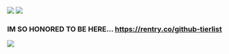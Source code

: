 ![](https://images-ext-1.discordapp.net/external/U6Ougmy_0w5eshJR-H8EQkD4a7VbYsYv2lO7pd1B0A8/%3Ftoken%3DeyJ0eXAiOiJKV1QiLCJhbGciOiJIUzI1NiJ9.eyJzdWIiOiJ1cm46YXBwOjdlMGQxODg5ODIyNjQzNzNhNWYwZDQxNWVhMGQyNmUwIiwiaXNzIjoidXJuOmFwcDo3ZTBkMTg4OTgyMjY0MzczYTVmMGQ0MTVlYTBkMjZlMCIsIm9iaiI6W1t7InBhdGgiOiJcL2ZcLzQ1MDZlY2ZmLWVkMDYtNGZlMC04NzEyLWU5MGVjOTlmN2YxMVwvZGM2cHJxaC0xZTlmM2E4NS1hMzQzLTRlMjEtYjlkMS1jNmQwYjA3YjY5NDguZ2lmIn1dXSwiYXVkIjpbInVybjpzZXJ2aWNlOmZpbGUuZG93bmxvYWQiXX0.4b_auAV2imoIXmkzKo3KAnDnh8w65u7XSucXF29ZNyc/https/images-wixmp-ed30a86b8c4ca887773594c2.wixmp.com/f/4506ecff-ed06-4fe0-8712-e90ec99f7f11/dc6prqh-1e9f3a85-a343-4e21-b9d1-c6d0b07b6948.gif) ![](https://images-ext-1.discordapp.net/external/x_BDktNAOJxUbdqHIx4KQzrdvovLDRGmOT6FFJtfxBY/%3Ftoken%3DeyJ0eXAiOiJKV1QiLCJhbGciOiJIUzI1NiJ9.eyJzdWIiOiJ1cm46YXBwOjdlMGQxODg5ODIyNjQzNzNhNWYwZDQxNWVhMGQyNmUwIiwiaXNzIjoidXJuOmFwcDo3ZTBkMTg4OTgyMjY0MzczYTVmMGQ0MTVlYTBkMjZlMCIsIm9iaiI6W1t7InBhdGgiOiJcL2ZcL2IzZjQxMzA1LWMyMDQtNGE4ZC05OGI1LWJmMzQ3NDRjMDBhMFwvZDNhbXJiNC0yMmI5YjNmZC02MjMzLTQxMzMtYTFkYS02NzhhYjk4YzVmNjYuZ2lmIn1dXSwiYXVkIjpbInVybjpzZXJ2aWNlOmZpbGUuZG93bmxvYWQiXX0.oh52tZm2R3vWG6UtsBETmfUedBJbCaKJEuAxjjd3RSI/https/images-wixmp-ed30a86b8c4ca887773594c2.wixmp.com/f/b3f41305-c204-4a8d-98b5-bf34744c00a0/d3amrb4-22b9b3fd-6233-4133-a1da-678ab98c5f66.gif)

### IM SO HONORED TO BE HERE... https://rentry.co/github-tierlist
![](https://cdn.discordapp.com/attachments/963825159511359508/1214509448769572874/Untitled672_20231219212649_2.png?ex=65f95f11&is=65e6ea11&hm=6c13fba79d44285ccc1329beac59405ea711267beaa847dc41b63d95c2a271ee&)
